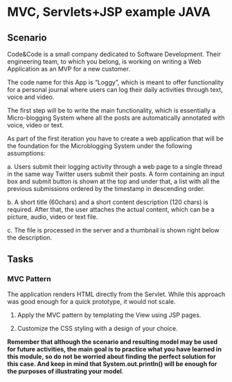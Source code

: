 # MVC, Servlets+JSP example JAVA

## Scenario

Code&Code is a small company dedicated to Software Development. Their engineering team, to which you belong, is working on writing a Web Application as an MVP for a new customer.

The code name for this App is “Loggy”, which is meant to offer functionality for a personal journal where users can log their daily activities through text, voice and video.

The first step will be to write the main functionality, which is essentially a Micro-blogging System where all the posts are automatically annotated with voice, video or text.

As part of the first iteration you have to create a web application that will be the foundation for the Microblogging System under the following assumptions:

a. Users submit their logging activity through a web page to a single thread in the same way Twitter users submit their posts. A form containing an input box and submit button is shown at the top and under that, a list with all the previous submissions ordered by the timestamp in descending order.

b. A short title (60chars) and a short content description (120 chars) is required. After that, the user attaches the actual content, which can be a picture, audio, video or text file.

c. The file is processed in the server and a thumbnail is shown right below the description.


## Tasks

### MVC Pattern

The application renders HTML directly from the Servlet. While this approach was good enough for a quick prototype, it would not scale.

1. Apply the MVC pattern by templating the View using JSP pages.

2. Customize the CSS styling with a design of your choice.


**Remember that although the scenario and resulting model may be used for future activities, the main goal is to practice what you have learned in this module, so do not be worried about finding the perfect solution for this case. And keep in mind that System.out.println() will be enough for the purposes of illustrating your model**.
